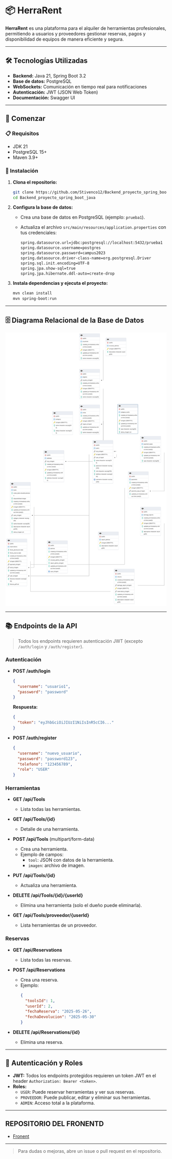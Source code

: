 # 📦 HerraRent

**HerraRent** es una plataforma para el alquiler de herramientas profesionales, permitiendo a usuarios y proveedores gestionar reservas, pagos y disponibilidad de equipos de manera eficiente y segura.

---

## 🛠 Tecnologías Utilizadas

- **Backend:** Java 21, Spring Boot 3.2
- **Base de datos:** PostgreSQL
- **WebSockets:** Comunicación en tiempo real para notificaciones
- **Autenticación:** JWT (JSON Web Token)
- **Documentación:** Swagger UI

---

## 🚀 Comenzar

### 📋 Requisitos

- JDK 21
- PostgreSQL 15+
- Maven 3.9+

### 🔧 Instalación

1. **Clona el repositorio:**
   ```bash
   git clone https://github.com/Stivenco12/Backend_proyecto_spring_boot_java.git
   cd Backend_proyecto_spring_boot_java
   ```

2. **Configura la base de datos:**
   - Crea una base de datos en PostgreSQL (ejemplo: `prueba1`).
   - Actualiza el archivo `src/main/resources/application.properties` con tus credenciales:

     ```
     spring.datasource.url=jdbc:postgresql://localhost:5432/prueba1
     spring.datasource.username=postgres
     spring.datasource.password=campus2023
     spring.datasource.driver-class-name=org.postgresql.Driver
     spring.sql.init.encoding=UTF-8
     spring.jpa.show-sql=true
     spring.jpa.hibernate.ddl-auto=create-drop
     ```

3. **Instala dependencias y ejecuta el proyecto:**
   ```bash
   mvn clean install
   mvn spring-boot:run
   ```

---

## 🗄️ Diagrama Relacional de la Base de Datos

![alt text](<modelo base de datos osman.png>)

---

## 📚 Endpoints de la API

> Todos los endpoints requieren autenticación JWT (excepto `/auth/login` y `/auth/register`).

### Autenticación

- **POST /auth/login**
  ```json
  {
    "username": "usuario1",
    "password": "password"
  }
  ```
  **Respuesta:**
  ```json
  {
    "token": "eyJhbGciOiJIUzI1NiIsInR5cCI6..."
  }
  ```

- **POST /auth/register**
  ```json
  {
    "username": "nuevo_usuario",
    "password": "password123",
    "telefono": "123456789",
    "role": "USER"
  }
  ```

### Herramientas

- **GET /api/Tools**
  - Lista todas las herramientas.

- **GET /api/Tools/{id}**
  - Detalle de una herramienta.

- **POST /api/Tools** (multipart/form-data)
  - Crea una herramienta.
  - Ejemplo de campos:
    - `tool`: JSON con datos de la herramienta.
    - `imagen`: archivo de imagen.

- **PUT /api/Tools/{id}**
  - Actualiza una herramienta.

- **DELETE /api/Tools/{id}/{userId}**
  - Elimina una herramienta (solo el dueño puede eliminarla).

- **GET /api/Tools/proveedor/{userId}**
  - Lista herramientas de un proveedor.

### Reservas

- **GET /api/Reservations**
  - Lista todas las reservas.

- **POST /api/Reservations**
  - Crea una reserva.
  - Ejemplo:
    ```json
    {
      "toolsId": 1,
      "userId": 2,
      "fechaReserva": "2025-05-26",
      "fechaDevolucion": "2025-05-30"
    }
    ```

- **DELETE /api/Reservations/{id}**
  - Elimina una reserva.

---

## 🔐 Autenticación y Roles

- **JWT:** Todos los endpoints protegidos requieren un token JWT en el header `Authorization: Bearer <token>`.
- **Roles:**  
  - `USER`: Puede reservar herramientas y ver sus reservas.
  - `PROVEEDOR`: Puede publicar, editar y eliminar sus herramientas.
  - `ADMIN`: Acceso total a la plataforma.

---

## REPOSITORIO DEL FRONENTD

- [Fronent](https://github.com/osman019/Fronendt_proyecto_spring_boot_java.git)



---

> Para dudas o mejoras, abre un issue o pull request en el repositorio.
